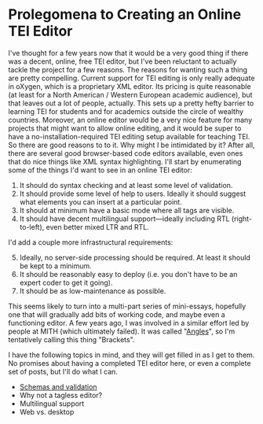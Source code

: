 # Prolegomena to Creating an Online TEI Editor

I've thought for a few years now that it would be a very good thing if there was a decent, online, free TEI editor, but I've been reluctant to actually tackle the project for a few reasons. The reasons for wanting such a thing are pretty compelling. Current support for TEI editing is only really adequate in oXygen, which is a proprietary XML editor. Its pricing is quite reasonable (at least for a North American / Western European academic audience), but that leaves out a lot of people, actually. This sets up a pretty hefty barrier to learning TEI for students and for academics outside the circle of wealthy countries. Moreover, an online editor would be a very nice feature for many projects that might want to allow online editing, and it would be super to have a no-installation-required TEI editing setup available for teaching TEI. So there are good reasons to to it. Why might I be intimidated by it? After all, there are several good browser-based code editors available, even ones that do nice things like XML syntax highlighting. I'll start by enumerating some of the things I'd want to see in an online TEI editor:

1. It should do syntax checking and at least some level of validation.
2. It should provide some level of help to users. Ideally it should suggest what elements you can insert at a particular point.
3. It should at minimum have a basic mode where all tags are visible.
4. It should have decent multilingual support—ideally including RTL (right-to-left), even better mixed LTR and RTL.

I'd add a couple more infrastructural requirements:

5. Ideally, no server-side processing should be required. At least it should be kept to a minimum.
6. It should be reasonably easy to deploy (i.e. you don't have to be an expert coder to get it going).
7. It should be as low-maintenance as possible.

This seems likely to turn into a multi-part series of mini-essays, hopefully one that will gradually add bits of working code, and maybe even a functioning editor. A few years ago, I was involved in a similar effort led by people at MITH (which ultimately failed). It was called "[Angles](https://securegrants.neh.gov/publicquery/Download.aspx?data=EbwGdSyLkD7zoB3W75cvd%2bXST%2bWypC%2blxN287EYCLJwL%2fBHyeaDHU3RDLrfbJLx%2b1ItCBTsjaJWE63FMYJfoM3kRWI6WIx3tbxFY0YxJWCyrSmv4VZBvmZMmZD6Yx6Oo%2fKNMeiAmM31gZyGwdni6YQ%3d%3d)", so I'm tentatively calling this thing "Brackets".

I have the following topics in mind, and they will get filled in as I get to them. No promises about having a completed TEI editor here, or even a complete set of posts, but I'll do what I can.

* [Schemas and validation](validation.md)
* Why not a tagless editor?
* Multilingual support
* Web vs. desktop
